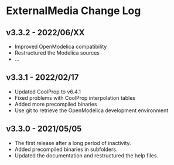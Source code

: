 # ExternalMedia Change Log

## v3.3.2 - 2022/06/XX
 - Improved OpenModelica compatibility
 - Restructured the Modelica sources
 - ...

## v3.3.1 - 2022/02/17
 - Updated CoolProp to v6.4.1
 - Fixed problems with CoolProp interpolation tables
 - Added more precompiled binaries
 - Use git to retrieve the OpenModelica development environment

## v3.3.0 - 2021/05/05
 - The first release after a long period of inactivity.
 - Added precompiled binaries in subfolders.
 - Updated the documentation and restructured the help files.
